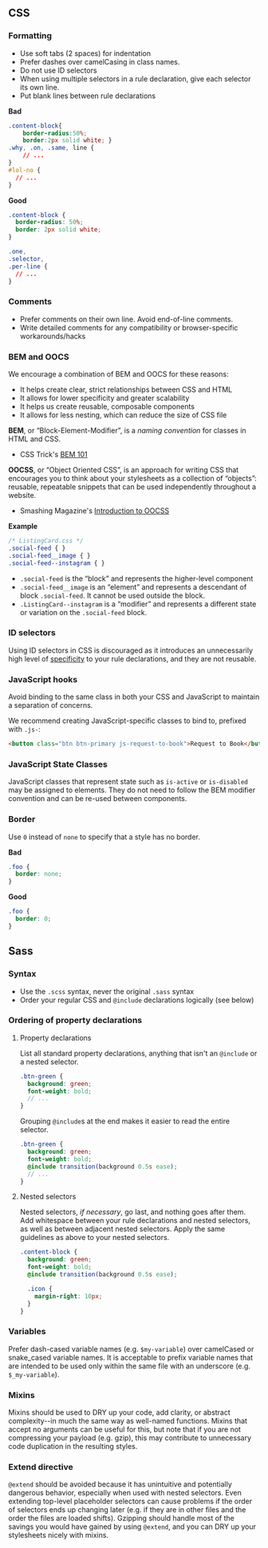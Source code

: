## CSS

### Formatting

* Use soft tabs (2 spaces) for indentation
* Prefer dashes over camelCasing in class names.
* Do not use ID selectors
* When using multiple selectors in a rule declaration, give each selector its own line.
* Put blank lines between rule declarations

**Bad**

```css
.content-block{
    border-radius:50%;
    border:2px solid white; }
.why, .on, .same, line {
    // ...
}
#lol-no {
  // ...
}
```

**Good**

```css
.content-block {
  border-radius: 50%;
  border: 2px solid white;
}

.one,
.selector,
.per-line {
  // ...
}
```

### Comments

* Prefer comments on their own line. Avoid end-of-line comments.
* Write detailed comments for any compatibility or browser-specific workarounds/hacks

### BEM and OOCS

We encourage a combination of BEM and OOCS for these reasons:

  * It helps create clear, strict relationships between CSS and HTML
  * It allows for lower specificity and greater scalability
  * It helps us create reusable, composable components
  * It allows for less nesting, which can reduce the size of CSS file

**BEM**, or “Block-Element-Modifier”, is a _naming convention_ for classes in HTML and CSS.

  * CSS Trick's [BEM 101](https://css-tricks.com/bem-101/)

**OOCSS**, or “Object Oriented CSS”, is an approach for writing CSS that encourages you to think about your stylesheets as a collection of “objects”: reusable, repeatable snippets that can be used independently throughout a website.

  * Smashing Magazine's [Introduction to OOCSS](http://www.smashingmagazine.com/2011/12/12/an-introduction-to-object-oriented-css-oocss/)

**Example**
```css
/* ListingCard.css */
.social-feed { }
.social-feed__image { }
.social-feed--instagram { }
```

  * `.social-feed` is the “block” and represents the higher-level component
  * `.social-feed__image` is an “element” and represents a descendant of block `.social-feed`. It cannot be used outside the block.
  * `.ListingCard--instagram` is a “modifier” and represents a different state or variation on the `.social-feed` block.



### ID selectors

Using ID selectors in CSS is discouraged as it introduces an unnecessarily high level of [specificity](https://developer.mozilla.org/en-US/docs/Web/CSS/Specificity) to your rule declarations, and they are not reusable.
  

### JavaScript hooks

Avoid binding to the same class in both your CSS and JavaScript to maintain a separation of concerns.

We recommend creating JavaScript-specific classes to bind to, prefixed with `.js-`:  

```html
<button class="btn btn-primary js-request-to-book">Request to Book</button>
```

### JavaScript State Classes

JavaScript classes that represent state such as `is-active` or `is-disabled` may be assigned to elements. They do not need to follow the BEM modifier convention and can be re-used between components.  

### Border

Use `0` instead of `none` to specify that a style has no border.

**Bad**

```css
.foo {
  border: none;
}
```

**Good**

```css
.foo {
  border: 0;
}
```

## Sass

### Syntax

* Use the `.scss` syntax, never the original `.sass` syntax
* Order your regular CSS and `@include` declarations logically (see below)

### Ordering of property declarations

1. Property declarations

    List all standard property declarations, anything that isn't an `@include` or a nested selector.

    ```scss
    .btn-green {
      background: green;
      font-weight: bold;
      // ...
    }
    ```

    Grouping `@include`s at the end makes it easier to read the entire selector.

    ```scss
    .btn-green {
      background: green;
      font-weight: bold;
      @include transition(background 0.5s ease);
      // ...
    }
    ```

3. Nested selectors

    Nested selectors, _if necessary_, go last, and nothing goes after them. Add whitespace between your rule declarations and nested selectors, as well as between adjacent nested selectors. Apply the same guidelines as above to your nested selectors.

    ```scss
    .content-block {
      background: green;
      font-weight: bold;
      @include transition(background 0.5s ease);

      .icon {
        margin-right: 10px;
      }
    }
    ```

### Variables

Prefer dash-cased variable names (e.g. `$my-variable`) over camelCased or snake_cased variable names. It is acceptable to prefix variable names that are intended to be used only within the same file with an underscore (e.g. `$_my-variable`).

### Mixins

Mixins should be used to DRY up your code, add clarity, or abstract complexity--in much the same way as well-named functions. Mixins that accept no arguments can be useful for this, but note that if you are not compressing your payload (e.g. gzip), this may contribute to unnecessary code duplication in the resulting styles.

### Extend directive

`@extend` should be avoided because it has unintuitive and potentially dangerous behavior, especially when used with nested selectors. Even extending top-level placeholder selectors can cause problems if the order of selectors ends up changing later (e.g. if they are in other files and the order the files are loaded shifts). Gzipping should handle most of the savings you would have gained by using `@extend`, and you can DRY up your stylesheets nicely with mixins.

